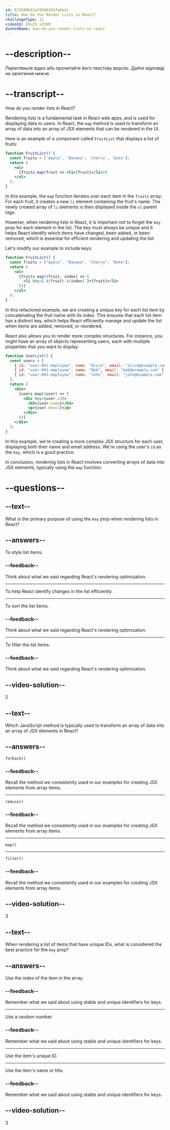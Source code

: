 ```yaml
---
id: 673500b41af8500191febedc
title: How Do You Render Lists in React?
challengeType: 11
videoId: EXuI5_x3tEM
dashedName: how-do-you-render-lists-in-react
---
```


# --description--

Перегляньте відео або прочитайте його текстову версію. Дайте відповіді на запитання нижче.

# --transcript--

How do you render lists in React?

Rendering lists is a fundamental task in React web apps, and is used for displaying data to users. In React, the `map` method is used to transform an array of data into an array of JSX elements that can be rendered in the UI.

Here is an example of a component called `FruitList` that displays a list of fruits:

```jsx
function FruitList() {
  const fruits = ['Apple', 'Banana', 'Cherry', 'Date'];
  return (
    <ul>
      {fruits.map(fruit => <li>{fruit}</li>)}
    </ul>
  );
}
```

In this example, the `map` function iterates over each item in the `fruits` array. For each fruit, it creates a new `li` element containing the fruit's name. The newly created array of `li` elements is then displayed inside the `ul` parent tags.

However, when rendering lists in React, it is important not to forget the `key` prop for each element in the list. The key must always be unique and it helps React identify which items have changed, been added, or been removed, which is essential for efficient rendering and updating the list.

Let's modify our example to include keys:

```jsx
function FruitList() {
  const fruits = ["Apple", "Banana", "Cherry", "Date"];
  return (
    <ul>
      {fruits.map((fruit, index) => (
        <li key={`${fruit}-${index}`}>{fruit}</li>
      ))}
    </ul>
  );
}
```

In this refactored example, we are creating a unique key for each list item by concatenating the fruit name with its index. This ensures that each list item has a distinct key, which helps React efficiently manage and update the list when items are added, removed, or reordered.

React also allows you to render more complex structures. For instance, you might have an array of objects representing users, each with multiple properties that you want to display:

```jsx
function UserList() {
  const users = [
    { id: "user-001-employee", name: "Alice", email: "alice@example.com" },
    { id: "user-002-employee", name: "Bob", email: "bob@example.com" },
    { id: "user-003-employee", name: "John", email: "john@example.com" },
  ];
  return (
    <div>
      {users.map((user) => (
        <div key={user.id}>
          <h3>{user.name}</h3>
          <p>{user.email}</p>
        </div>
      ))}
    </div>
  );
}
```

In this example, we're creating a more complex JSX structure for each user, displaying both their name and email address. We're using the user's `id` as the `key`, which is a good practice.

In conclusion, rendering lists in React involves converting arrays of data into JSX elements, typically using the `map` function.

# --questions--

## --text--

What is the primary purpose of using the `key` prop when rendering lists in React?

## --answers--

To style list items.

### --feedback--

Think about what we said regarding React's rendering optimization.

---

To help React identify changes in the list efficiently.

---

To sort the list items.

### --feedback--

Think about what we said regarding React's rendering optimization.

---

To filter the list items.

### --feedback--

Think about what we said regarding React's rendering optimization.

## --video-solution--

2

## --text--

Which JavaScript method is typically used to transform an array of data into an array of JSX elements in React?

## --answers--

`forEach()`

### --feedback--

Recall the method we consistently used in our examples for creating JSX elements from array items.

---

`reduce()`

### --feedback--

Recall the method we consistently used in our examples for creating JSX elements from array items.

---

`map()`

---

`filter()`

### --feedback--

Recall the method we consistently used in our examples for creating JSX elements from array items.

## --video-solution--

3

## --text--

When rendering a list of items that have unique IDs, what is considered the best practice for the `key` prop?

## --answers--

Use the index of the item in the array.

### --feedback--

Remember what we said about using stable and unique identifiers for keys.

---

Use a random number.

### --feedback--

Remember what we said about using stable and unique identifiers for keys.

---

Use the item's unique ID.

---

Use the item's name or title.

### --feedback--

Remember what we said about using stable and unique identifiers for keys.

## --video-solution--

3
